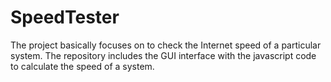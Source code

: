 # SpeedTester
The project basically focuses on to check the Internet speed of a particular system. The repository includes the GUI interface with the javascript code to calculate the speed of a system.
